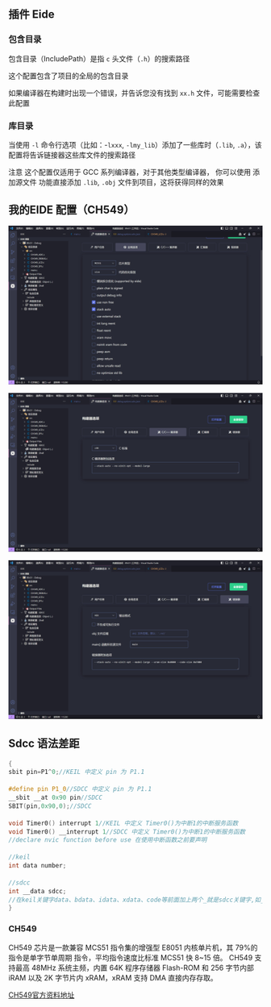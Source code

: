 ## 插件 Eide

### 包含目录
包含目录（IncludePath）是指 `c` 头文件（`.h`）的搜索路径

这个配置包含了项目的全局的包含目录

如果编译器在构建时出现一个错误，并告诉您没有找到 `xx.h` 文件，可能需要检查此配置
### 库目录

当使用 `-l` 命令行选项（比如：-`lxxx`, `-lmy_lib`）添加了一些库时（`.lib`, `.a`），该配置将告诉链接器这些库文件的搜索路径

注意
这个配置仅适用于 GCC 系列编译器，对于其他类型编译器， 你可以使用 添加源文件 功能直接添加 `.lib`, `.obj` 文件到项目，这将获得同样的效果

##  我的EIDE 配置（CH549）

![全局设置](jpg/done1.jpg)

![编译器设置](jpg/done2.jpg)

![linker设置](jpg/done3.jpg)

## Sdcc 语法差距

```C
{
sbit pin=P1^0;//KEIL 中定义 pin 为 P1.1

#define pin P1_0//SDCC 中定义 pin 为 P1.1
__sbit __at 0x90 pin//SDCC 
SBIT(pin,0x90,0);//SDCC 

void Timer0() interrupt 1//KEIL 中定义 Timer0()为中断1的中断服务函数
void Timer0() __interrupt 1//SDCC 中定义 Timer0()为中断1的中断服务函数
//declare nvic function before use 在使用中断函数之前要声明

//keil
int data number;

//sdcc
int __data sdcc;
//在keil关键字data、bdata、idata、xdata、code等前面加上两个_就是sdcc关键字,如__code
}
```



### CH549
CH549 芯片是一款兼容 MCS51 指令集的增强型 E8051 内核单片机，其 79%的指令是单字节单周期
指令，平均指令速度比标准 MCS51 快 8~15 倍。
CH549 支持最高 48MHz 系统主频，内置 64K 程序存储器 Flash-ROM 和 256 字节内部 iRAM 以及 2K
字节片内  xRAM，xRAM 支持 DMA 直接内存存取。

[CH549官方资料地址](https://www.wch.cn/products/CH549.html)
